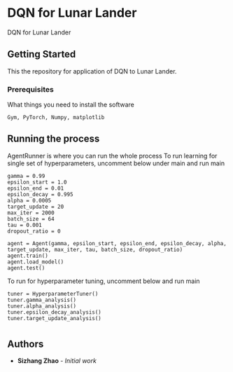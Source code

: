 # DQN for Lunar Lander

DQN for Lunar Lander

## Getting Started

This the repository for application of DQN to Lunar Lander.

### Prerequisites

What things you need to install the software

```
Gym, PyTorch, Numpy, matplotlib
```


## Running the process
AgentRunner is where you can run the whole process
To run learning for single set of hyperparameters, uncomment below under main and run main

```
gamma = 0.99
epsilon_start = 1.0
epsilon_end = 0.01
epsilon_decay = 0.995
alpha = 0.0005
target_update = 20
max_iter = 2000
batch_size = 64
tau = 0.001
dropout_ratio = 0

agent = Agent(gamma, epsilon_start, epsilon_end, epsilon_decay, alpha, target_update, max_iter, tau, batch_size, dropout_ratio)
agent.train()
agent.load_model()
agent.test()
```
To run for hyperparameter tuning, uncomment below and run main
```
tuner = HyperparameterTuner()
tuner.gamma_analysis()
tuner.alpha_analysis()
tuner.epsilon_decay_analysis()
tuner.target_update_analysis()
```

#
## Authors

* **Sizhang Zhao** - *Initial work* 


